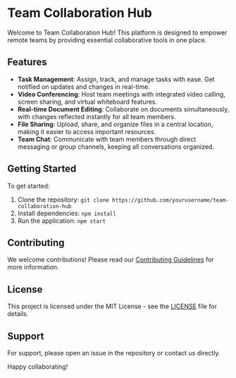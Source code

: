 # Team Collaboration Hub

Welcome to Team Collaboration Hub! This platform is designed to empower remote teams by providing essential collaborative tools in one place.

## Features
- **Task Management**: Assign, track, and manage tasks with ease. Get notified on updates and changes in real-time.
- **Video Conferencing**: Host team meetings with integrated video calling, screen sharing, and virtual whiteboard features.
- **Real-time Document Editing**: Collaborate on documents simultaneously, with changes reflected instantly for all team members.
- **File Sharing**: Upload, share, and organize files in a central location, making it easier to access important resources.
- **Team Chat**: Communicate with team members through direct messaging or group channels, keeping all conversations organized.

## Getting Started
To get started:
1. Clone the repository: `git clone https://github.com/yourusername/team-collaboration-hub`
2. Install dependencies: `npm install`
3. Run the application: `npm start`

## Contributing
We welcome contributions! Please read our [Contributing Guidelines](CONTRIBUTING.md) for more information.

## License
This project is licensed under the MIT License - see the [LICENSE](LICENSE) file for details.

## Support
For support, please open an issue in the repository or contact us directly.

Happy collaborating!
